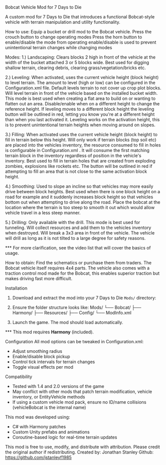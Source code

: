 ﻿Bobcat Vehicle Mod for 7 Days to Die

A custom mod for 7 Days to Die that introduces a functional Bobcat-style vehicle with terrain manipulation and utility functionality.

How to use:
Equip a bucket or drill mod to the Bobcat vehicle.
Press the crouch button to change operating modes
Press the horn button to enable/disable the mode from operating
	enable/disable is used to prevent unintentional terrain changes while changing modes

Modes:
1.) Landscaping: Clears blocks 2 high in front of the vehicle at the width of the bucket attached 3 or 5 blocks wide. Best used for digging
shallow terrain, clearing debris, clearing grass/vegetation/bricks etc.

2.) Leveling: When activated, uses the current vehicle height (block height) to level terrain. The amount to level (high or low) can be configured
in the Configuration.xml file. Default levels terrain to not cover up crop plot blocks. Will level terrain in front of the vehicle based on
the installed bucket width. This mode is best used when creating a flat area to build on or wanting to flatten out an area. Disable/enable when
on a different height to change the reference height. If leveling moves to a different block height the leveling button will be outlined
in red, letting you know you're at a different height than when you last activated it. Leveling works on the activation height, this is to prevent
unintentional terrain heights when moving around on slopes.

3.) Filling: When activated uses the current vehicle height (block height) to fill in terrain below this height. Will only work if terrain blocks
(top soil etc) are placed into the vehicles inventory, the resource consumed to fill in holes is configurable in Configuration.xml . It will consume
the first matching terrain block in the inventory regardless of position in the vehicle's inventory. Best used to fill in terrain holes that are
created from exploding zombies, explosions like rockets etc. The button will be outlined in red if attempting to fill an area that is not close
to the same activation block height.

4.) Smoothing: Used to slope an incline so that vehicles may more easily drive between block heights. Best used when there is one block height on a road 
for example and it suddenly increases block height so that vehicles bottom out when attempting to drive along the road. Place the bobcat at the location
where the terrain is too steep to smooth it out which would allow vehicle travel in a less steep manner.

5.) Drilling: Only available with the drill. This mode is best used for tunneling. Will collect resources and add them to the vehicles inventory
when destroyed. Will break a 3x3 area in front of the vehicle. The vehicle will drill as long as it is not tilted to a large degree for safety reasons.

*** For more clarification, see the video list that will cover the basics of usage.

How to obtain: Find the schematics or purchase them from traders. The Bobcat vehicle itself requires 4x4 parts. The vehicle also comes with
a traction control mod made for the Bobcat, this enables superior traction but makes driving fast more difficult.

Installation
1. Download and extract the mod into your 7 Days to Die `Mods/` directory:
2. Ensure the folder structure looks like:
Mods/
└── Bobcat/
├── Harmony/
├── Resources/
├── Config/
└── ModInfo.xml

3. Launch the game. The mod should load automatically.

*** This mod requires **Harmony** (included).

Configuration
All mod options can be tweaked in Configuration.xml:
- Adjust smoothing radius
- Enable/disable block pickup
- Control tick intervals for terrain changes
- Toggle visual effects per mod

Compatibility
- Tested with 1.4 and 2.0 versions of the game
- May conflict with other mods that patch terrain modification, vehicle inventory, or EntityVehicle methods
- If using a custom vehicle mod pack, ensure no ID/name collisions (vehicleBobcat is the internal name)

This mod was developed using:
- C# with Harmony patches
- Custom Unity prefabs and animations
- Coroutine-based logic for real-time terrain updates


This mod is free to use, modify, and distribute with attribution. Please credit the original author if redistributing.
Created by: Jonathan Stanley
Github: https://github.com/jstanleyf1985